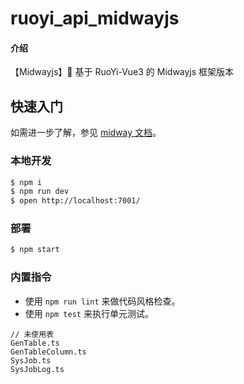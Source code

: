 # ruoyi_api_midwayjs

#### 介绍

【Midwayjs】🎉 基于 RuoYi-Vue3 的 Midwayjs 框架版本

## 快速入门

<!-- 在此次添加使用文档 -->

如需进一步了解，参见 [midway 文档][midway]。

### 本地开发

```bash
$ npm i
$ npm run dev
$ open http://localhost:7001/
```

### 部署

```bash
$ npm start
```

### 内置指令

- 使用 `npm run lint` 来做代码风格检查。
- 使用 `npm test` 来执行单元测试。

[midway]: https://midwayjs.org

```text
// 未使用表
GenTable.ts
GenTableColumn.ts
SysJob.ts
SysJobLog.ts
```